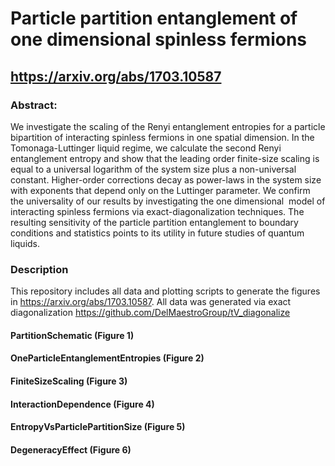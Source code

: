 # Particle partition entanglement of one dimensional spinless fermions

## https://arxiv.org/abs/1703.10587

### Abstract:
We investigate the scaling of the Renyi entanglement entropies for a particle bipartition of interacting spinless fermions in one spatial dimension. In the Tomonaga-Luttinger liquid regime, we calculate the second Renyi entanglement entropy and show that the leading order finite-size scaling is equal to a universal logarithm of the system size plus a non-universal constant. Higher-order corrections decay as power-laws in the system size with exponents that depend only on the Luttinger parameter. We confirm the universality of our results by investigating the one dimensional <math>t−V</math> model of interacting spinless fermions via exact-diagonalization techniques. The resulting sensitivity of the particle partition entanglement to boundary conditions and statistics points to its utility in future studies of quantum liquids.

### Description

This repository includes all data and plotting scripts to generate the figures in https://arxiv.org/abs/1703.10587.  All data was generated via exact diagonalization https://github.com/DelMaestroGroup/tV_diagonalize

#### PartitionSchematic (Figure 1)
#### OneParticleEntanglementEntropies	(Figure 2)
#### FiniteSizeScaling	(Figure 3)
#### InteractionDependence	(Figure 4)
#### EntropyVsParticlePartitionSize	(Figure 5)
#### DegeneracyEffect	(Figure 6)
